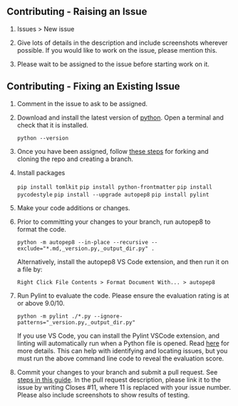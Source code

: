 ## Contributing - Raising an Issue

1. Issues > New issue

2. Give lots of details in the description and include screenshots wherever possible. If you would like to work on the issue, please mention this.

3. Please wait to be assigned to the issue before starting work on it.

## Contributing - Fixing an Existing Issue

1. Comment in the issue to ask to be assigned.

2. Download and install the latest version of [python](https://www.python.org/downloads/). Open a terminal and check that it is installed.

   `python --version`

3. Once you have been assigned, follow [these steps](https://docs.github.com/en/get-started/quickstart/contributing-to-projects) for forking and cloning the repo and creating a branch.

4. Install packages

   `pip install tomlkit`
   `pip install python-frontmatter`
   `pip install pycodestyle`
   `pip install --upgrade autopep8`
   `pip install pylint`

5. Make your code additions or changes.

6. Prior to committing your changes to your branch, run autopep8 to format the code.

   `python -m autopep8 --in-place --recursive --exclude="*.md,_version.py,_output_dir.py" .`

   Alternatively, install the autopep8 VS Code extension, and then run it on a file by:

   `Right Click File Contents > Format Document With... > autopep8`

7. Run Pylint to evaluate the code. Please ensure the evaluation rating is at or above 9.0/10.

   `python -m pylint ./*.py --ignore-patterns="_version.py,_output_dir.py"`

   If you use VS Code, you can install the Pylint VSCode extension, and linting will automatically run when a Python file is opened. Read [here](https://code.visualstudio.com/docs/python/linting#_run-linting) for more details. This can help with identifying and locating issues, but you must run the above command line code to reveal the evaluation score.

8. Commit your changes to your branch and submit a pull request. See [steps in this guide](https://docs.github.com/en/get-started/quickstart/contributing-to-projects). In the pull request description, please link it to the issue by writing Closes #11, where 11 is replaced with your issue number. Please also include screenshots to show results of testing.